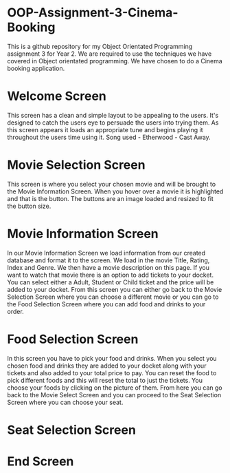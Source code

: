 # OOP-Assignment-3-Cinema-Booking
This is a github repository for my Object Orientated Programming assignment 3 for Year 2. We are required to use the techniques we have covered in Object orientated programming. We have chosen to do a Cinema booking application.

# Welcome Screen
This screen has a clean and simple layout to be appealing to the users. It's designed to catch the users eye to persuade the users into trying them. As this screen appears it loads an appropriate tune and begins playing it throughout the users time using it. Song used - Etherwood - Cast Away.

# Movie Selection Screen
This screen is where you select your chosen movie and will be brought to the Movie Information Screen. When you hover over a movie it is highlighted and that is the button. The buttons are an image loaded and resized to fit the button size. 

# Movie Information Screen
In our Movie Information Screen we load information from our created database and format it to the screen. We load in the movie Title, Rating, Index and Genre. We then have a movie description on this page. If you want to watch that movie there is an option to add tickets to your docket. You can select either a Adult, Student or Child ticket and the price will be added to your docket. From this screen you can either go back to the Movie Selection Screen where you can choose a different movie or you can go to the Food Selection Screen where you can add food and drinks to your order.

# Food Selection Screen
In this screen you have to pick your food and drinks. When you select you chosen food and drinks they are added to your docket along with your tickets and also added to your total price to pay. You can reset the food to pick different foods and this will reset the total to just the tickets. You choose your foods by clicking on the picture of them. From here you can go back to the Movie Select Screen and you can proceed to the Seat Selection Screen where you can choose your seat.

# Seat Selection Screen

# End Screen
